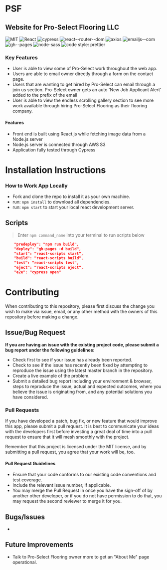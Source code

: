 # PSF

## Website for Pro-Select Flooring LLC

![MIT](https://img.shields.io/packagist/l/doctrine/orm.svg)
![React](https://img.shields.io/badge/react-^17.0.1-blue.svg)
![cypress](https://img.shields.io/badge/cypress-%5E4.14.1-orange?style=flat-square)
![react--router--dom](https://img.shields.io/badge/react--router--dom-^5.2.0-darkblue?style=flat-square)
![axios](https://img.shields.io/badge/axios-^0.21.0-yellow?style=flat-square)
![emailjs--com](https://img.shields.io/badge/emailjs--com-^2.6.4-red?style=flat-square)
![gh--pages](https://img.shields.io/badge/gh--pages-^3.1.0-default?style=flat-square)
![node-sass](https://img.shields.io/badge/node--sass-%5E4.14.1-darkgreen?style=flat-square)
![code style: prettier](https://img.shields.io/badge/code_style-prettier-ff69b4.svg?style=flat-square)

### Key Features

- User is able to view some of Pro-Select work throughout the web app.
- Users are able to email owner directly through a form on the contact page.
- Users that are wanting to get hired by Pro-Select can email through a join us section. Pro-Select owner gets an auto 'New Job Applicant Alert' added to the prefix of the email
- User is able to view the endless scrolling gallery section to see more work available through hiring Pro-Select Flooring as their flooring company.

#### Features

- Front end is built using React.js while fetching image data from a Node.js server
- Node.js server is connected through AWS S3
- Application fully tested through Cypress

# Installation Instructions

### How to Work App Locally

- Fork and clone the repo to install it as your own machine.
- run: `npm install` to download all dependencies.
- run: `npm start` to start your local react development server.

## Scripts

> Enter `npm command_name` into your terminal to run scripts below

```json
    "predeploy": "npm run build",
    "deploy": "gh-pages -d build",
    "start": "react-scripts start",
    "build": "react-scripts build",
    "test": "react-scripts test",
    "eject": "react-scripts eject",
    "e2e": "cypress open"
```

# Contributing

When contributing to this repository, please first discuss the change you wish to make via issue, email, or any other method with the owners of this repository before making a change.

## Issue/Bug Request

**If you are having an issue with the existing project code, please submit a bug report under the following guidelines:**

- Check first to see if your issue has already been reported.
- Check to see if the issue has recently been fixed by attempting to reproduce the issue using the latest master branch in the repository.
- Create a live example of the problem.
- Submit a detailed bug report including your environment & browser, steps to reproduce the issue, actual and expected outcomes, where you believe the issue is originating from, and any potential solutions you have considered.

### Pull Requests

If you have developed a patch, bug fix, or new feature that would improve this app, please submit a pull request. It is best to communicate your ideas with the developers first before investing a great deal of time into a pull request to ensure that it will mesh smoothly with the project.

Remember that this project is licensed under the MIT license, and by submitting a pull request, you agree that your work will be, too.

#### Pull Request Guidelines

- Ensure that your code conforms to our existing code conventions and test coverage.
- Include the relevant issue number, if applicable.
- You may merge the Pull Request in once you have the sign-off of by another other developer, or if you do not have permission to do that, you may request the second reviewer to merge it for you.

## Bugs/Issues

-

## Future Improvements

- Talk to Pro-Select Flooring owner more to get an "About Me" page operational.
